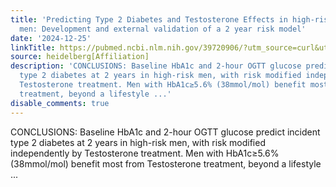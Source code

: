 ```yaml
---
title: 'Predicting Type 2 Diabetes and Testosterone Effects in high-risk Australian
  men: Development and external validation of a 2 year risk model'
date: '2024-12-25'
linkTitle: https://pubmed.ncbi.nlm.nih.gov/39720906/?utm_source=curl&utm_medium=rss&utm_campaign=pubmed-2&utm_content=1FakS-2QOkCT8HsMOQP1bCRQ4YzyumYOmxmF0moLsQ3dFB1E9V&fc=20220326224207&ff=20241225170611&v=2.18.0.post9+e462414
source: heidelberg[Affiliation]
description: 'CONCLUSIONS: Baseline HbA1c and 2-hour OGTT glucose predict incident
  type 2 diabetes at 2 years in high-risk men, with risk modified independently by
  Testosterone treatment. Men with HbA1c≥5.6% (38mmol/mol) benefit most from Testosterone
  treatment, beyond a lifestyle ...'
disable_comments: true
---
```

CONCLUSIONS: Baseline HbA1c and 2-hour OGTT glucose predict incident type 2 diabetes at 2 years in high-risk men, with risk modified independently by Testosterone treatment. Men with HbA1c≥5.6% (38mmol/mol) benefit most from Testosterone treatment, beyond a lifestyle ...